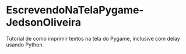 # EscrevendoNaTelaPygame-JedsonOliveira
Tutorial de como imprimir textos na tela do Pygame, inclusive com delay usando Python. 
